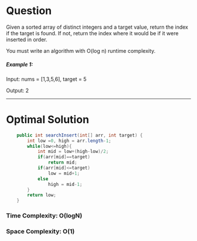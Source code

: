 # Question
Given a sorted array of distinct integers and a target value, return the index if the target is found. If not, return the index where it would be if it were inserted in order.

You must write an algorithm with O(log n) runtime complexity.

 

##### Example 1:

Input: nums = [1,3,5,6], target = 5

Output: 2

***

# Optimal Solution

``` java
    public int searchInsert(int[] arr, int target) {
        int low =0, high = arr.length-1;
        while(low<=high){
            int mid = low+(high-low)/2;
            if(arr[mid]==target)
                return mid;
            if(arr[mid]<=target)
                low = mid+1;
            else
                high = mid-1;
        }
        return low;
    }
```


### Time Complexity: O(logN)  
### Space Complexity: O(1) 